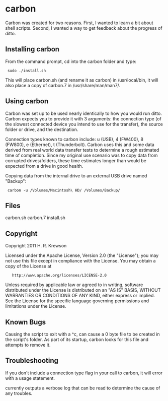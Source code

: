 carbon
======

Carbon was created for two reasons. First, I wanted to learn a bit about shell scripts. Second, I wanted a way to 
get feedback about the progress of ditto. 


Installing carbon
-----------------

From the command prompt, cd into the carbon folder and type:

     sudo ./install.sh

This will place carbon.sh (and rename it as carbon) in /usr/local/bin, it will also place a copy of carbon.7 in 
/usr/share/man/man7/.


Using carbon
------------

Carbon was set up to be used nearly identically to how you would run ditto. Carbon expects you to provide it with 
3 arguments: the connection type (of the slowest connected device you intend to use for the transfer), the source 
folder or drive, and the destination.

Connection types known to carbon include: u (USB), 4 (FW400), 8 (FW800), e (Ethernet), t (Thunderbolt). Carbon 
uses this and some data derived from real world data transfer tests to determine a rough estimated time of 
completion. Since my original use scenario was to copy data from corrupted drives/folders, these time estimates 
longer than would be expected from a drive in good health.

Copying data from the internal drive to an external USB drive named "Backup":

     carbon -u /Volumes/Macintosh\ HD/ /Volumes/Backup/



Files
--------

carbon.sh
carbon.7
install.sh


Copyright
---------

   Copyright 2011 H. R. Krewson

   Licensed under the Apache License, Version 2.0 (the "License");
   you may not use this file except in compliance with the License.
   You may obtain a copy of the License at

       http://www.apache.org/licenses/LICENSE-2.0

   Unless required by applicable law or agreed to in writing, software
   distributed under the License is distributed on an "AS IS" BASIS,
   WITHOUT WARRANTIES OR CONDITIONS OF ANY KIND, either express or implied.
   See the License for the specific language governing permissions and
   limitations under the License.

Known Bugs
----------

Causing the script to exit with a ^c, can cause a 0 byte file to be created in the script's folder. As part of 
its startup, carbon looks for this file and attempts to remove it. 


Troubleshooting
---------------

If you don't include a connection type flag in your call to carbon, it will error with a usage statement. 

currently outputs a verbose log that can be read to determine the cause of any troubles.

